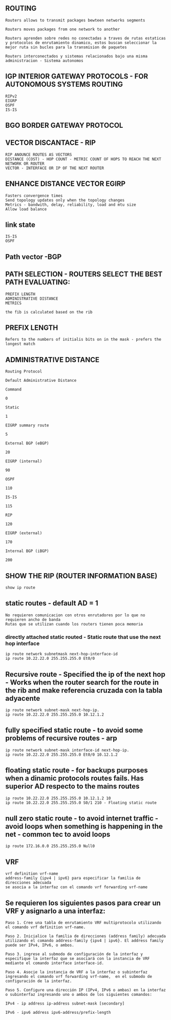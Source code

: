 ## ROUTING 
    Routers allows to transmit packages bewteen networks segments

    Routers moves packages from one network to another

    Routers aprenden sobre redes no conectadas a traves de rutas estaticas y protocolos de enrutamiento dinamico, estos buscan seleccionar la mejor ruta sin bucles para la transmision de paquetes

    Routers interconectados y sistemas relacionados bajo una misma administracion - Sistema autonomos

## IGP INTERIOR GATEWAY PROTOCOLS - FOR AUTONOMOUS SYSTEMS ROUTING
    RIPv2
    EIGRP
    OSPF
    IS-IS

## BGO BORDER GATEWAY PROTOCOL

## VECTOR DISCANTACE - RIP
    RIP ANOUNCE ROUTES AS VECTORS 
    DISTANCE (COST) - HOP COUNT - METRIC COUNT OF HOPS TO REACH THE NEXT NETWORK OR ROUTER
    VECTOR - INTERFACE OR IP OF THE NEXT ROUTER

## ENHANCE DISTANCE VECTOR EGIRP
    Fasters convergence times 
    Send topology updates only when the topology changes
    Metrics - bandwith, delay, reliability, load and mtu size   
    Allow load balance
## link state
    IS-IS
    OSPF    
## Path vector -BGP

## PATH SELECTION - ROUTERS SELECT THE BEST PATH EVALUATING: 
    PREFIX LENGTH
    ADMINISTRATIVE DISTANCE
    METRICS

    the fib is calculated based on the rib  

## PREFIX LENGTH 
    Refers to the numbers of initialis bits on in the mask - prefers the longest match

## ADMINISTRATIVE DISTANCE 

    Routing Protocol​

    Default Administrative Distance​

    Command​

    0​

    Static​

    1​

    EIGRP summary route​

    5​

    External BGP (eBGP)​

    20​

    EIGRP (internal)​

    90​

    OSPF​

    110​

    IS-IS​

    115​

    RIP​

    120​

    EIGRP (external)​

    170​

    Internal BGP (iBGP)​

    200​



## SHOW THE RIP (ROUTER INFORMATION BASE)
    show ip route

## static routes - default AD = 1
    No requieren comunicacion con otros enrutadores por lo que no requieren ancho de banda
    Rutas que se utilizan cuando los routers tienen poca memoria

### directly attached static routed - Static route that use the next hop interface 
    ip route network subnetmask next-hop-interface-id
    ip route 10.22.22.0 255.255.255.0 Et0/0

## Recursive route - Specified the ip of the next hop - Works when the router search for the route in the rib and make referencia cruzada con la tabla adyacente
    ip route network subnet-mask next-hop-ip.
    ip route 10.22.22.0 255.255.255.0 10.12.1.2 ​

## fully specified static route - to avoid some problems of recursive routes - arp  
    ip route network subnet-mask interface-id next-hop-ip.​
    ip route 10.22.22.0 255.255.255.0 Et0/0 10.12.1.2

## floating static route - for backups purposes when a dinamic protocols routes fails. Has superior AD respecto to the mains routes
    ip route 10.22.22.0 255.255.255.0 10.12.1.2 10
    ip route 10.22.22.0 255.255.255.0 S0/1 210 - Floating static route

## null zero static route - to avoid internet traffic - avoid loops when something is happening in the net - common tec to avoid loops
    ip route 172.16.0.0 255.255.255.0 Null0

## VRF
    vrf definition vrf-name
    address-family {ipv4 | ipv6} para especificar la familia de direcciones adecuada
    se asocia a la interfaz con el comando vrf forwarding vrf-name

## Se requieren los siguientes pasos para crear un VRF y asignarlo a una interfaz: ​

    Paso 1. Cree una tabla de enrutamiento VRF multiprotocolo utilizando el comando vrf definition vrf-name. ​

    Paso 2. Inicialice la familia de direcciones (address family) adecuada utilizando el comando address-family {ipv4 | ipv6}. El address family puede ser IPv4, IPv6, o ambos. ​

    Paso 3. ingrese al submodo de configuración de la interfaz y especifique la interfaz que se asociará con la instancia de VRF mediante el comando interface interface-id.​

    Paso 4. Asocie la instancia de VRF a la interfaz o subinterfaz ingresando el comando vrf forwarding vrf-name,  en el submodo de configuración de la interfaz.​

    Paso 5. Configure una dirección IP (IPv4, IPv6 o ambas) en la interfaz o subinterfaz ingresando uno o ambos de los siguientes comandos:​

    IPv4 - ip address ip-address subnet-mask [secondary] ​

    IPv6 - ipv6 address ipv6-address/prefix-length